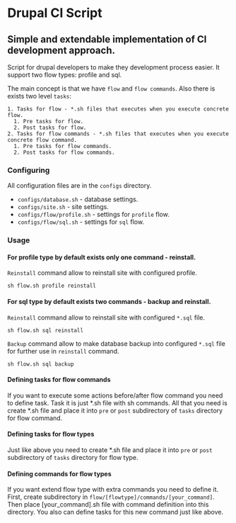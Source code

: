 # Drupal CI Script

## Simple and extendable implementation of CI development approach.
Script for drupal developers to make they development process easier. It support two flow types: profile and sql.

The main concept is that we have `flow` and `flow commands`. Also there is exists two level `tasks`:
```
1. Tasks for flow - *.sh files that executes when you execute concrete flow.
  1. Pre tasks for flow.
  2. Post tasks for flow.
2. Tasks for flow commands - *.sh files that executes when you execute concrete flow command.
  1. Pre tasks for flow commands.
  2. Post tasks for flow commands.
```

### Configuring
All configuration files are in the `configs` directory.
* `configs/database.sh` - database settings.
* `configs/site.sh` - site settings.
* `configs/flow/profile.sh` - settings for `profile` flow.
* `configs/flow/sql.sh` - settings for `sql` flow.

### Usage
#### For profile type by default exists only one command - reinstall.
`Reinstall` command allow to reinstall site with configured profile.
```
sh flow.sh profile reinstall
```

#### For sql type by default exists two commands - backup and reinstall.
`Reinstall` command allow to reinstall site with configured `*.sql` file.
```
sh flow.sh sql reinstall
```

`Backup` command allow to make database backup into configured `*.sql` file for further use in `reinstall` command.
```
sh flow.sh sql backup
```

#### Defining tasks for flow commands
If you want to execute some actions before/after flow command you need to define task. Task it is just *.sh file with sh commands. All that you need is create *.sh file and place it into `pre` or `post` subdirectory of `tasks` directory for flow command.

#### Defining tasks for flow types
Just like above you need to create *.sh file and place it into `pre` or `post` subdirectory of `tasks` directory for flow type.

#### Defining commands for flow types
If you want extend flow type with extra commands you need to define it. First, create subdirectory in `flow/[flowtype]/commands/[your_command]`. Then place [your_command].sh file with command definition into this directory. You also can define tasks for this new command just like above.
